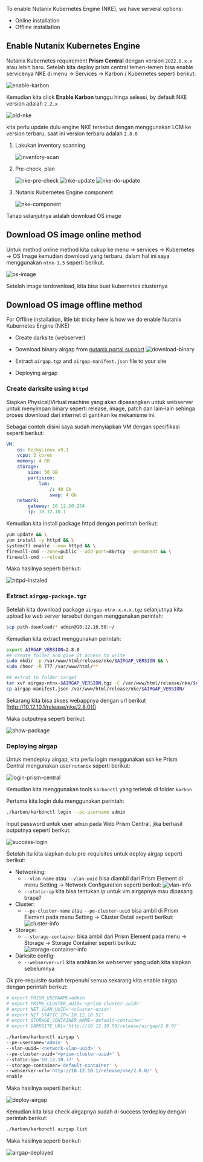 To enable Nutanix Kubernetes Engine (NKE), we have serveral options:

- Online installation
- Offline installation

## Enable Nutanix Kubernetes Engine

Nutanix Kubernetes requirement **Prism Central** dengan version `2022.6.x.x` atau lebih baru. Setelah kita deploy prism central temen-temen bisa enable servicenya NKE di menu -> Services -> Karbon / Kubernetes seperti berikut:

![enable-karbon](imgs/07-karbon/01-enable-karbon.png)

Kemudian kita click **Enable Karbon** tunggu hinga seleasi, by default NKE version adalah `2.2.x` 

![old-nke](imgs/07-karbon/01b-old-karbon-version.png)

kita perlu update dulu engine NKE tersebut dengan menggunakan LCM ke version terbaru, saat ini version terbaru adalah `2.8.0`

1. Lakukan inventory scanning

    ![inventory-scan](imgs/07-karbon/01c-lcm-inventory.png)

2. Pre-check, plan

    ![nke-pre-check](imgs/07-karbon/01d-nke-update.png)
    ![nke-update](imgs/07-karbon/01e-nke-plan-update.png)
    ![nke-do-update](imgs/07-karbon/01f-nke-updated.png)

3. Nutanix Kubernetes Engine component

    ![nke-component](imgs/07-karbon/01g-list-component-updated.png)

Tahap selanjutnya adalah download OS image

## Download OS image online method

Untuk method online method kita cukup ke menu -> services -> Kubernetes -> OS Image kemudian download yang terbaru, dalam hal ini saya menggunakan `ntnx-1.5` seperti berikut.

![os-image](imgs/07-karbon/02-os-image-download.png)

Setelah image terdownload, kita bisa buat kubernetes clusternya

## Download OS image offline method

For Offline installation, litle bit tricky here is how we do enable Nutanix Kubernetes Engine (NKE)

- Create darksite (webserver)
- Download binary airgap from [nutanix portal support](https://portal.nutanix.com/page/downloads?product=karbon)
    ![download-binary](imgs/07-karbon/02b-nke-binary.png)

- Extract `airgap.tgz` and `airgap-manifest.json` file to your site
- Deploying airgap

### Create darksite using `httpd`

Siapkan Physical/Virtual machine yang akan dipasangkan untuk webserver untuk menyimpan binary seperti release, image, patch dan lain-lain sehinga proses download dari internet di gantikan ke mekanisme ini.

Sebagai contoh disini saya sudah menyiapkan VM dengan specifikasi seperti berikut:

```yaml
VM: 
    os: RockyLinux v9.1
    vcpu: 2 cores
    memory: 4 GB
    storage: 
        size: 50 GB
        partision:
            lvm:
                /: 40 Gb
                swap: 4 Gb
    network:
        gateway: 10.12.10.254
        ip: 10.12.10.1
```

Kemudian kita install package httpd dengan perintah berikut:

```bash
yum update && \
yum install -y httpd && \
systemctl enable --now httpd && \
firewall-cmd --zone=public --add-port=80/tcp --permanent && \
firewall-cmd --reload
```

Maka hasilnya seperti berikut:

![httpd-instaled](imgs/07-karbon/03-httpd-instaled.png)

### Extract `airgap-package.tgz`

Setelah kita download package `airgap-ntnx-x.x.x.tgz` selanjutnya kita upload ke web server tersebut dengan menggunakan perintah:

```bash
scp path-download/* admin@10.12.10.50:~/
```

Kemudian kita extract menggunakan perintah:

```bash
export AIRGAP_VERSION=2.8.0
## create folder and give it access to write
sudo mkdir -p /var/www/html/release/nke/$AIRGAP_VERSION && \
sudo chmor -R 777 /var/www/html/**

## extrat to folder target
tar xvf airgap-ntnx-$AIRGAP_VERSION.tgz -C /var/www/html/release/nke/$AIRGAP_VERSION/
cp airgap-manifest.json /var/www/html/release/nke/$AIRGAP_VERSION/
```

Sekarang kita bisa akses webappnya dengan url berikut 
[http://10.12.10.1/release/nke/2.8.0]()

Maka outputnya seperti berikut:

![show-package](imgs/07-karbon/03a-packages.png)

### Deploying airgap

Untuk mendeploy airgap, kita perlu login menggunakan ssh ke Prism Central mengunakan user `nutanix` seperti berikut:

![login-prism-central](imgs/07-karbon/04-login-prism-central.png)

Kemudian kita menggunakan tools `karbonctl` yang terletak di folder `karbon`

Pertama kita login dulu menggunakan perintah:

```bash
./karbon/karbonctl login --pc-username admin
```

Input password untuk user `admin` pada Web Prism Central, jika berhasil outputnya seperti berikut:

![success-login](imgs/07-karbon/04a-karbonctl-login.png)

Setelah itu kita siapkan dulu pre-requisites untuk deploy airgap seperti berikut:

- Networking: 
    - `--vlan-name` atau `--vlan-uuid` bisa diambil dari Prism Element di menu Setting -> Network Configuration seperti berikut:
        ![vlan-info](imgs/07-karbon/04b-info-vlan.png)
    - `--static-ip` kita bisa tentukan ip untuk vm airgapnya mau dipasang brapa?
- Cluster:
    - `--pe-cluster-name` atau `--pe-cluster-uuid` bisa ambil di Prism Element pada menu Setting -> Cluster Detail seperti berikut:
        ![cluster-info](imgs/07-karbon/04c-info-cluster.png)
- Storage:
    - `--storage-container` bisa ambil dari Prism Element pada menu -> Storage -> Storage Container seperti berikut:
        ![storage-container-info](imgs/07-karbon/04d-info-storage-container.png)
- Darksite config:
    - `--webserver-url` kita arahkan ke webserver yang udah kita siapkan sebelumnya

Ok pre-requisite sudah terpenuhi semua sekarang kita enable airgap dengan perintah berikut:

```bash
# export PRISM_USERNAME=admin
# export PRIMS_CLUSTER_UUID='<prism-cluster-uuid>'
# export NET_VLAN_UUID='<cluster-uuid>'
# export NET_STATIC_IP='10.12.10.51'
# export STORAGE_CONTAINER_NAME='default-container'
# export DARKSITE_URL='http://10.12.10.50/release/airgap/2.8.0/'

./karbon/karbonctl airgap \
--pe-username='admin' \
--vlan-uuid='<network-vlan-uuid>' \
--pe-cluster-uuid='<prism-cluster-uuid>' \
--static-ip='10.12.10.37' \
--storage-container='default-container' \
--webserver-url='http://10.12.10.1/release/nke/2.8.0/' \
enable
```

Maka hasilnya seperti berikut:

![deploy-airgap](imgs/07-karbon/04e-deploy-airgap.png)

Kemudian kita bisa check airgapnya sudah di success terdeploy dengan perintah berikut:

```bash
./karbon/karbonctl airgap list
```

Maka hasilnya seperti berikut:

![airgap-deployed](imgs/07-karbon/04f-airgap-deployed.png)
